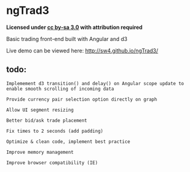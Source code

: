 ngTrad3
=======

**Licensed under [cc by-sa 3.0](http://creativecommons.org/licenses/by-sa/3.0/) with attribution required**

Basic trading front-end built with Angular and d3

Live demo can be viewed here: http://sw4.github.io/ngTrad3/


todo:
---

```
Implemement d3 transition() and delay() on Angular scope update to enable smooth scrolling of incoming data

Provide currency pair selection option directly on graph

Allow UI segment resizing

Better bid/ask trade placement

Fix times to 2 seconds (add padding)

Optimize & clean code, implement best practice

Improve memory management

Improve browser compatibility (IE)
```
